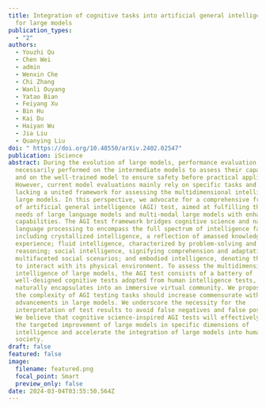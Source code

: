 ```yaml
---
title: Integration of cognitive tasks into artificial general intelligence test
  for large models
publication_types:
  - "2"
authors:
  - Youzhi Qu
  - Chen Wei
  - admin
  - Wenxin Che
  - Chi Zhang
  - Wanli Ouyang
  - Yatao Bian
  - Feiyang Xu
  - Bin Hu
  - Kai Du
  - Haiyan Wu
  - Jia Liu
  - Quanying Liu
doi: " https://doi.org/10.48550/arXiv.2402.02547"
publication: iScience
abstract: During the evolution of large models, performance evaluation is
  necessarily performed on the intermediate models to assess their capabilities,
  and on the well-trained model to ensure safety before practical application.
  However, current model evaluations mainly rely on specific tasks and datasets,
  lacking a united framework for assessing the multidimensional intelligence of
  large models. In this perspective, we advocate for a comprehensive framework
  of artificial general intelligence (AGI) test, aimed at fulfilling the testing
  needs of large language models and multi-modal large models with enhanced
  capabilities. The AGI test framework bridges cognitive science and natural
  language processing to encompass the full spectrum of intelligence facets,
  including crystallized intelligence, a reflection of amassed knowledge and
  experience; fluid intelligence, characterized by problem-solving and adaptive
  reasoning; social intelligence, signifying comprehension and adaptation within
  multifaceted social scenarios; and embodied intelligence, denoting the ability
  to interact with its physical environment. To assess the multidimensional
  intelligence of large models, the AGI test consists of a battery of
  well-designed cognitive tests adopted from human intelligence tests, and then
  naturally encapsulates into an immersive virtual community. We propose that
  the complexity of AGI testing tasks should increase commensurate with the
  advancements in large models. We underscore the necessity for the
  interpretation of test results to avoid false negatives and false positives.
  We believe that cognitive science-inspired AGI tests will effectively guide
  the targeted improvement of large models in specific dimensions of
  intelligence and accelerate the integration of large models into human
  society.
draft: false
featured: false
image:
  filename: featured.png
  focal_point: Smart
  preview_only: false
date: 2024-03-04T03:55:50.564Z
---
```

